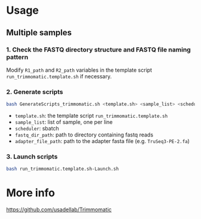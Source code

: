 # Usage
## Multiple samples
### 1. Check the FASTQ directory structure and FASTQ file naming pattern
Modify `R1_path` and `R2_path` variables in the template script `run_trimmomatic.template.sh` if necessary.

### 2. Generate scripts
```bash
bash GenerateScripts_trimmomatic.sh <template.sh> <sample_list> <scheduler> <fastq_dir_path> <adapter_file_path>
```
* `template.sh`: the template script `run_trimmomatic.template.sh`
* `sample_list`: list of sample, one per line 
* `scheduler`: sbatch
* `fastq_dir_path`: path to directory containing fastq reads
* `adapter_file_path`: path to the adapter fasta file (e.g. `TruSeq3-PE-2.fa`)

### 3. Launch scripts
```bash
bash run_trimmomatic.template.sh-Launch.sh
``` 

# More info
https://github.com/usadellab/Trimmomatic